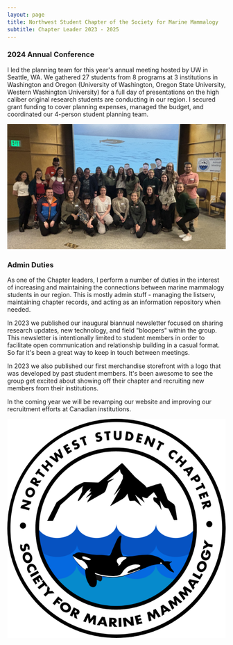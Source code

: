 ```yaml
---
layout: page
title: Northwest Student Chapter of the Society for Marine Mammalogy
subtitle: Chapter Leader 2023 - 2025
---
```

### 2024 Annual Conference

I led the planning team for this year's annual meeting hosted by UW in Seattle, WA. We gathered 27 students from 8 programs at 3 institutions in Washington and Oregon (University of Washington, Oregon State University, Western Washington University) for a full day of presentations on the high caliber original research students are conducting in our region. I secured grant funding to cover planning expenses, managed the budget, and coordinated our 4-person student planning team. 

![nwssmm](/assets/img/nwssmm.jpg)

### Admin Duties

As one of the Chapter leaders, I perform a number of duties in the interest of increasing and maintaining the connections between marine mammalogy students in our region. This is mostly admin stuff - managing the listserv, maintaining chapter records, and acting as an information repository when needed.

In 2023 we published our inaugural biannual newsletter focused on sharing research updates, new technology, and field "bloopers" within the group. This newsletter is intentionally limited to student members in order to facilitate open communication and relationship building in a casual format. So far it's been a great way to keep in touch between meetings.

In 2023 we also published our first merchandise storefront with a logo that was developed by past student members. It's been awesome to see the group get excited about showing off their chapter and recruiting new members from their institutions.

In the coming year we will be revamping our website and improving our recruitment efforts at Canadian institutions.

![](/assets/img/nwssmm_logo.png)
